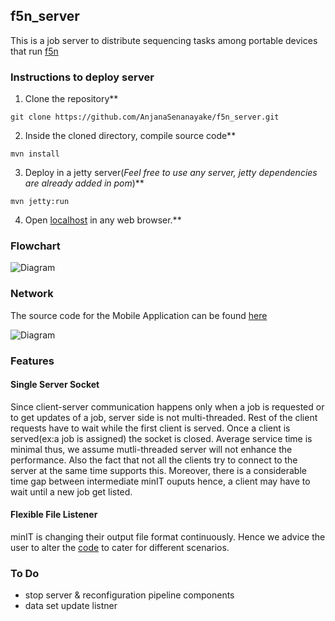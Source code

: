 ## f5n_server
This is a job server to distribute sequencing tasks among portable devices that run [f5n](https://github.com/SanojPunchihewa/f5n)

### Instructions to deploy server

1) Clone the repository**

`git clone https://github.com/AnjanaSenanayake/f5n_server.git`

2) Inside the cloned directory, compile source code**

`mvn install`

3) Deploy in a jetty server(*Feel free to use any server, jetty dependencies are already added in pom*)**

`mvn jetty:run`

4) Open [localhost](http://localhost:8080/) in any web browser.**

### Flowchart
![Diagram](https://github.com/hiruna72/f5n_server/blob/master/f5n_server_flow_chart.png)

### Network
The source code for the Mobile Application can be found [here](https://github.com/SanojPunchihewa/f5n) 

![Diagram](https://github.com/hiruna72/f5n/blob/master/server_mobile_connection.png)

### Features
#### Single Server Socket
Since client-server communication happens only when a job is requested or to get updates of a job, server side is not multi-threaded. Rest of the client requests have to wait while the first client is served. Once a client is served(ex:a job is assigned) the socket is closed. Average service time is minimal thus, we assume mutli-threaded server will not enhance the performance. Also the fact that not all the clients try to connect to the server at the same time supports this. Moreover, there is a considerable time gap between intermediate minIT ouputs hence, a client may have to wait until a new job get listed.

#### Flexible File Listener
minIT is changing their output file format continuously. Hence we advice the user to alter the [code](https://github.com/AnjanaSenanayake/f5n_server/blob/106df454fe39f6873115e5e43c196021a847aa99/src/main/java/com/mobilegenomics/f5n/controller/DataController.java#L50) to cater for different scenarios.

### To Do
- stop server & reconfiguration pipeline components
- data set update listner
